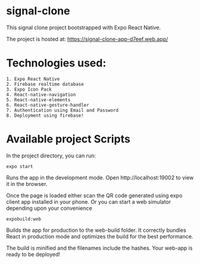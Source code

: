 # signal-clone

This signal clone project bootstrapped with Expo React Native.

The project is hosted at: https://signal-clone-app-d7eef.web.app/

# Technologies used:

```
1. Expo React Native
2. Firebase realtime database
3. Expo Icon Pack
4. React-native-navigation
5. React-native-elements
6. React-native-gesture-handler
7. Authentication using Email and Password
8. Deployment using firebase!
```

# Available project Scripts

In the project directory, you can run:

``expo start``

Runs the app in the development mode.
Open http://localhost:19002 to view it in the browser.

Once the page is loaded either scan the QR code generated using expo client app installed in your phone. Or you can start a web simulator depending upon your convenience

``expobuild:web``

Builds the app for production to the web-build folder.
It correctly bundles React in production mode and optimizes the build for the best performance.

The build is minified and the filenames include the hashes.
Your web-app is ready to be deployed!
